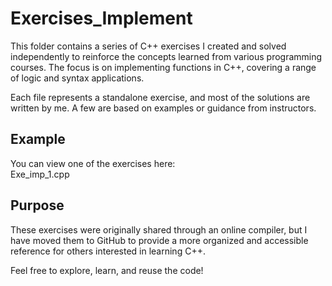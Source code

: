 # Exercises_Implement

This folder contains a series of C++ exercises I created and solved independently to reinforce the concepts learned from various programming courses. The focus is on implementing functions in C++, covering a range of logic and syntax applications.

Each file represents a standalone exercise, and most of the solutions are written by me. A few are based on examples or guidance from instructors.

## Example

You can view one of the exercises here:  
Exe_imp_1.cpp

## Purpose

These exercises were originally shared through an online compiler, but I have moved them to GitHub to provide a more organized and accessible reference for others interested in learning C++.

Feel free to explore, learn, and reuse the code!

